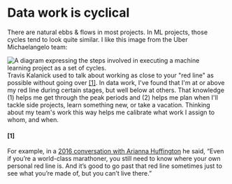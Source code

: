 # Data work is cyclical

There are natural ebbs & flows in most projects. In ML projects, those cycles tend to look quite similar. I like this image from the Uber Michaelangelo team: 

<img src="https://blogapi.uber.com/wp-content/uploads/2022/08/image6-32.png"
     alt="A diagram expressing the steps involved in executing a machine learning project as a set of cycles."
     style="float: left; margin-right: 10px;" />

Travis Kalanick used to talk about working as close to your "red line" as possible without going over [[1]](#1). In data work, I've found that I'm at or above my red line during certain stages, but well below at others. That knowledge (1) helps me get through the peak periods and (2) helps me plan when I'll tackle side projects, learn something new, or take a vacation. Thinking about my team's work this way helps me calibrate what work I assign to whom, and when. 

#### [1] 
For example, in a [2016 conversation with Arianna Huffington](https://thriveglobal.com/stories/uber-ceo-travis-kalanick-on-how-not-to-cross-your-red-line/) he said, “Even if you’re a world-class marathoner, you still need to know where your own personal red line is. And it’s good to go past that red line sometimes just to see what you’re made of, but you can’t live there.” 
